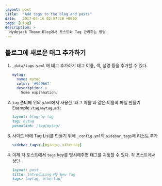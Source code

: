 ```yaml
---
layout: post
title:  "Add tags to the blog and posts"
date:   2017-04-16 02:07:58 +0900
tags: [Blog]
description: >
  Hydejack Theme Blog에서 포스트와 Tag 관리하는 방법
---
```


## 블로그에 새로운 태그 추가하기

1. `_data/tags.yaml` 에 태그 추가하기
  태그 이름, 색, 설명 등을 추가할 수 있다.
    ```yml
    mytag:
      name: mytag
      color: '#949667'
      description: >
        Some explanation.
    ```

2. `tag` 폴더에 위의 yaml에서 사용한 '태그 이름'과 같은 이름의 파일 만들기
  Example `/tag/mytag.md` :
    ```md
    layout: blog-by-tag
    tag: mytag
    permalink: /tag/mytag/
    ```
3. 사이드 바에 Tag List를 만들기 위해 `_config.yml`의 `sidebar_tags`에 리스트 추가
    ```yml
    sidebar_tags: [mytags, othertag]
    ```

4. 이제 각 포스트에서 `tags` key를 명시해주면 태그를 지정할 수 있다.
  각 포스트에서 상단
    ```md
    layout: post
    title: Introducing My New Tag
    tags: [mytag, othertag]
    ```
